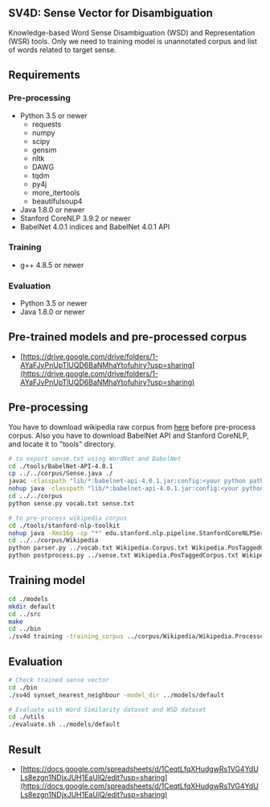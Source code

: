 SV4D: Sense Vector for Disambiguation
--

Knowledge-based Word Sense Disambiguation (WSD) and Representation (WSR) tools.
Only we need to training model is unannotated corpus and list of words related to target sense.

Requirements
--

### Pre-processing
- Python 3.5 or newer
  - requests
  - numpy
  - scipy
  - gensim
  - nltk
  - DAWG
  - tqdm
  - py4j
  - more_itertools
  - beautifulsoup4
- Java 1.8.0 or newer
- Stanford CoreNLP 3.9.2 or newer
- BabelNet 4.0.1 indices and BabelNet 4.0.1 API

### Training
- g++ 4.8.5 or newer

### Evaluation
- Python 3.5 or newer
- Java 1.8.0 or newer

Pre-trained models and pre-processed corpus
--
- [https://drive.google.com/drive/folders/1-AYaFJvPnUpTlUQD6BaNMhaYtofuhiry?usp=sharing](https://drive.google.com/drive/folders/1-AYaFJvPnUpTlUQD6BaNMhaYtofuhiry?usp=sharing)

Pre-processing
--

You have to download wikipedia raw corpus from [here](https://www.socher.org/index.php/Main/ImprovingWordRepresentationsViaGlobalContextAndMultipleWordPrototypes) before pre-process corpus.
Also you have to download BabelNet API and Stanford CoreNLP, and locate it to "tools" directory.

```sh
# to export sense.txt using WordNet and BabelNet
cd ./tools/BabelNet-API-4.0.1
cp ../../corpus/Sense.java ./
javac -classpath "lib/*:babelnet-api-4.0.1.jar:config:<your python path here>/share/py4j/py4j0.10.7.jar" Sense.java
nohup java -classpath "lib/*:babelnet-api-4.0.1.jar:config:<your python path here>/share/py4j/py4j0.10.7.jar:." Sense &
cd ../../corpus
python sense.py vocab.txt sense.txt

# to pre-process wikipedia corpus
cd ./tools/stanford-nlp-toolkit
nohup java -Xmx16g -cp "*" edu.stanford.nlp.pipeline.StanfordCoreNLPServer -preload tokenize,ssplit,pos,lemma,parse,depparse -status_port 42636 -port 42636 -timeout 15000 -encoding utf-8 > /dev/null &
cd ../../corpus/Wikipedia
python parser.py ../vocab.txt Wikipedia.Corpus.txt Wikipedia.PosTaggedCorpus.Corpus.txt
python postprocess.py ../sense.txt Wikipedia.PosTaggedCorpus.txt Wikipedia.ProcessedCorpus.txt
```

Training model
--

```sh
cd ./models
mkdir default
cd ../src
make
cd ../bin
./sv4d training -training_corpus ../corpus/Wikipedia/Wikipedia.ProcessedCorpus.txt -synset_data_file ../corpus/sense.txt -model_dir ../models/default -epochs 50
```

Evaluation
--

```sh
# Check trained sense vector
cd ./bin
./sv4d synset_nearest_neighbour -model_dir ../models/default

# Evaluate with Word Similarity dataset and WSD dataset
cd ./utils
./evaluate.sh ../models/default
```

Result
--

- [https://docs.google.com/spreadsheets/d/1CeqtLfqXHudgwRs1VG4YdULs8ezgn1NDjxJUH1EaUlQ/edit?usp=sharing](https://docs.google.com/spreadsheets/d/1CeqtLfqXHudgwRs1VG4YdULs8ezgn1NDjxJUH1EaUlQ/edit?usp=sharing)